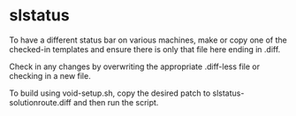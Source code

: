# slstatus

To have a different status bar on various machines, make or copy one of the
checked-in templates and ensure there is only that file here ending in .diff.

Check in any changes by overwriting the appropriate .diff-less file or checking
in a new file.

To build using void-setup.sh, copy the desired patch to
slstatus-solutionroute.diff and then run the script.
